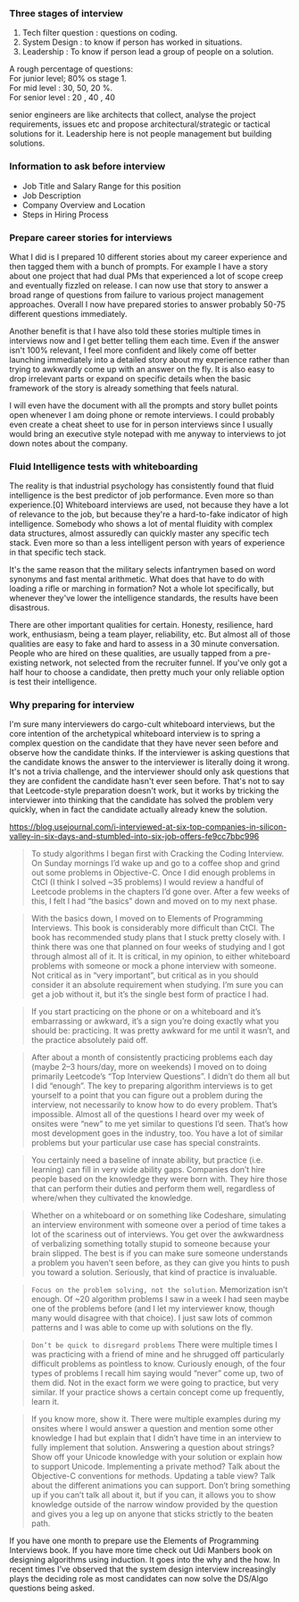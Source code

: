 
### Three stages of interview
1. Tech filter question : questions on coding.   
2. System Design : to know if person has worked in situations.  
3. Leadership : To know if person lead a group of people on a solution. 

A rough percentage of questions:   
For junior level; 80% os stage 1.  
For mid level : 30, 50, 20 %.  
For senior level : 20 , 40 , 40   

senior engineers are like architects that collect, analyse the project requirements, issues etc and propose architectural/strategic or tactical solutions for it. Leadership here is not people management but building solutions.   



### Information to ask before interview
- Job Title and Salary Range for this position
- Job Description
- Company Overview and Location
- Steps in Hiring Process

### Prepare career stories for interviews
What I did is I prepared 10 different stories about my career experience and then tagged them with a bunch of prompts. For example I have a story about one project that had dual PMs that experienced a lot of scope creep and eventually fizzled on release. I can now use that story to answer a broad range of questions from failure to various project management approaches. Overall I now have prepared stories to answer probably 50-75 different questions immediately.  

Another benefit is that I have also told these stories multiple times in interviews now and I get better telling them each time. Even if the answer isn't 100% relevant, I feel more confident and likely come off better launching immediately into a detailed story about my experience rather than trying to awkwardly come up with an answer on the fly. It is also easy to drop irrelevant parts or expand on specific details when the basic framework of the story is already something that feels natural.

I will even have the document with all the prompts and story bullet points open whenever I am doing phone or remote interviews. I could probably even create a cheat sheet to use for in person interviews since I usually would bring an executive style notepad with me anyway to interviews to jot down notes about the company.


### Fluid Intelligence tests with whiteboarding
The reality is that industrial psychology has consistently found that fluid intelligence is the best predictor of job performance. Even more so than experience.[0]
Whiteboard interviews are used, not because they have a lot of relevance to the job, but because they're a hard-to-fake indicator of high intelligence. Somebody who shows a lot of mental fluidity with complex data structures, almost assuredly can quickly master any specific tech stack. Even more so than a less intelligent person with years of experience in that specific tech stack.  

It's the same reason that the military selects infantrymen based on word synonyms and fast mental arithmetic. What does that have to do with loading a rifle or marching in formation? Not a whole lot specifically, but whenever they've lower the intelligence standards, the results have been disastrous.   

There are other important qualities for certain. Honesty, resilience, hard work, enthusiasm, being a team player, reliability, etc. But almost all of those qualities are easy to fake and hard to assess in a 30 minute conversation. People who are hired on these qualities, are usually tapped from a pre-existing network, not selected from the recruiter funnel. If you've only got a half hour to choose a candidate, then pretty much your only reliable option is test their intelligence.    

### Why preparing for interview
I'm sure many interviewers do cargo-cult whiteboard interviews, but the core intention of the archetypical whiteboard interview is to spring a complex question on the candidate that they have never seen before and observe how the candidate thinks. If the interviewer is asking questions that the candidate knows the answer to the interviewer is literally doing it wrong. It's not a trivia challenge, and the interviewer should only ask questions that they are confident the candidate hasn't ever seen before. That's not to say that Leetcode-style preparation doesn't work, but it works by tricking the interviewer into thinking that the candidate has solved the problem very quickly, when in fact the candidate actually already knew the solution.   





https://blog.usejournal.com/i-interviewed-at-six-top-companies-in-silicon-valley-in-six-days-and-stumbled-into-six-job-offers-fe9cc7bbc996

> To study algorithms I began first with Cracking the Coding Interview. On Sunday mornings I’d wake up and go to a coffee shop and grind out some problems in Objective-C. Once I did enough problems in CtCI (I think I solved ~35 problems) I would review a handful of Leetcode problems in the chapters I’d gone over. After a few weeks of this, I felt I had “the basics” down and moved on to my next phase.

> With the basics down, I moved on to Elements of Programming Interviews. This book is considerably more difficult than CtCI. The book has recommended study plans that I stuck pretty closely with. I think there was one that planned on four weeks of studying and I got through almost all of it. It is critical, in my opinion, to either whiteboard problems with someone or mock a phone interview with someone. Not critical as in “very important”, but critical as in you should consider it an absolute requirement when studying. I’m sure you can get a job without it, but it’s the single best form of practice I had.

> If you start practicing on the phone or on a whiteboard and it’s embarrassing or awkward, it’s a sign you’re doing exactly what you should be: practicing. It was pretty awkward for me until it wasn’t, and the practice absolutely paid off.

> After about a month of consistently practicing problems each day (maybe 2–3 hours/day, more on weekends) I moved on to doing primarily Leetcode’s “Top Interview Questions”. I didn’t do them all but I did “enough”. The key to preparing algorithm interviews is to get yourself to a point that you can figure out a problem during the interview, not necessarily to know how to do every problem. That’s impossible. Almost all of the questions I heard over my week of onsites were “new” to me yet similar to questions I’d seen. That’s how most development goes in the industry, too. You have a lot of similar problems but your particular use case has special constraints.

>  You certainly need a baseline of innate ability, but practice (i.e. learning) can fill in very wide ability gaps. Companies don’t hire people based on the knowledge they were born with. They hire those that can perform their duties and perform them well, regardless of where/when they cultivated the knowledge.

> Whether on a whiteboard or on something like Codeshare, simulating an interview environment with someone over a period of time takes a lot of the scariness out of interviews. You get over the awkwardness of verbalizing something totally stupid to someone because your brain slipped. The best is if you can make sure someone understands a problem you haven’t seen before, as they can give you hints to push you toward a solution. Seriously, that kind of practice is invaluable.

> `Focus on the problem solving, not the solution`. Memorization isn’t enough. Of ~20 algorithm problems I saw in a week I had seen maybe one of the problems before (and I let my interviewer know, though many would disagree with that choice). I just saw lots of common patterns and I was able to come up with solutions on the fly.

> `Don’t be quick to disregard problems` There were multiple times I was practicing with a friend of mine and he shrugged off particularly difficult problems as pointless to know. Curiously enough, of the four types of problems I recall him saying would “never” come up, two of them did. Not in the exact form we were going to practice, but very similar. If your practice shows a certain concept come up frequently, learn it.

> If you know more, show it. There were multiple examples during my onsites where I would answer a question and mention some other knowledge I had but explain that I didn’t have time in an interview to fully implement that solution. Answering a question about strings? Show off your Unicode knowledge with your solution or explain how to support Unicode. Implementing a private method? Talk about the Objective-C conventions for methods. Updating a table view? Talk about the different animations you can support. Don’t bring something up if you can’t talk all about it, but if you can, it allows you to show knowledge outside of the narrow window provided by the question and gives you a leg up on anyone that sticks strictly to the beaten path.


If you have one month to prepare use the Elements of Programming Interviews book. If you have more time check out Udi Manbers book on designing algorithms using induction. It goes into the why and the how. In recent times I’ve observed that the system design interview increasingly plays the deciding role as most candidates can now solve the DS/Algo questions being asked.  


